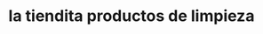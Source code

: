 ---
title: "la tiendita productos de limpieza"
url: /cd-juarez/la-tiendita-productos-de-limpieza/
shop: supermercado
---
